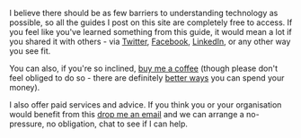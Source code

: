I believe there should be as few barriers to understanding technology as possible, so all the guides I post on this site are completely free to access. If you feel like you've learned something from this guide, it would mean a lot if you shared it with others - via [<i class="fa-brands fa-twitter"></i> Twitter](https://twitter.com/intent/tweet?url={{site.url|url_encode}}{{page.url|url_encode}}&text=Check+this+out+from+&#64;willchurchill&hashtags=technology,webdev), [<i class="fa-brands fa-facebook"></i> Facebook](https://www.facebook.com/sharer.php?u={{site.url|url_encode}}{{page.url|url_encode}}), [<i class="fa-brands fa-linkedin"></i> LinkedIn](https://www.linkedin.com/shareArticle?url={{site.url|url_encode}}{{page.url|url_encode}}&source=Will-Churchill), or any other way you see fit.

You can also, if you're so inclined, [<i class="fa-solid fa-mug-hot"></i> buy me a coffee](https://www.buymeacoffee.com/willchurchill) (though please don't feel obliged to do so - there are definitely [better ways](https://actions.tommys.org/a/tommys-change) you can spend your money).

I also offer paid services and advice. If you think you or your organisation would benefit from this [<i class="fa-solid fa-envelope"></i> drop me an email](mailto:will@copyandcode.co.uk) and we can arrange a no-pressure, no obligation, chat to see if I can help.